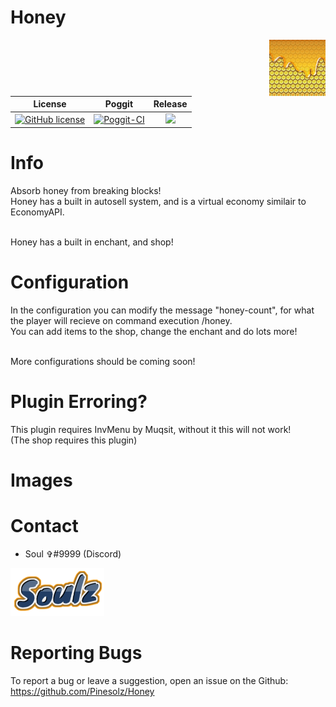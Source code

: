 # Honey
<img align="right" src="images/iconn.jpg" width="90">

| License | Poggit | Release |
| :-----: | :----: | :-----: |
|[![GitHub license](https://img.shields.io/github/license/Pinesolz/Honey.svg)](https://github.com/Pinesolz/Honey/blob/master/LICENSE)|[![Poggit-CI](https://poggit.pmmp.io/ci.shield/Soulz/Honey/Honey)](https://poggit.pmmp.io/ci/Soulz/Honey/Honey)|[![](https://poggit.pmmp.io/shield.state/Honey)](https://poggit.pmmp.io/p/Honey)|
# Info
Absorb honey from breaking blocks!<br> 
Honey has a built in autosell system, and is a virtual economy similair to EconomyAPI.<br><br>

Honey has a built in enchant, and shop!<br>

# Configuration
In the configuration you can modify the message "honey-count", for what the player will recieve on command execution /honey.<br>
You can add items to the shop, change the enchant and do lots more!<br><br>

More configurations should be coming soon!

# Plugin Erroring?
This plugin requires InvMenu by Muqsit, without it this will not work!<br>
(The shop requires this plugin)<br>

# Images

# Contact 
- Soul ✞#9999 (Discord)
<img src="images/authors/Soulz.png" width="150">

# Reporting Bugs
To report a bug or leave a suggestion, open an issue on the Github:<br>
https://github.com/Pinesolz/Honey
